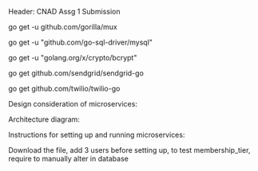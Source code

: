 Header: CNAD Assg 1 Submission

go get -u github.com/gorilla/mux

go get -u "github.com/go-sql-driver/mysql"

go get -u "golang.org/x/crypto/bcrypt"

go get github.com/sendgrid/sendgrid-go

go get github.com/twilio/twilio-go


Design consideration of microservices:

Architecture diagram:

Instructions for setting up and running microservices:

Download the file, add 3 users before setting up, to test membership_tier, require to manually alter in database